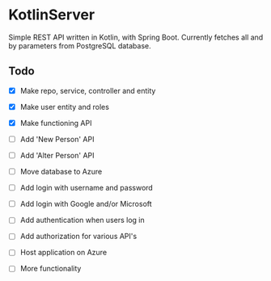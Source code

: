 # KotlinServer

Simple REST API written in Kotlin, with Spring Boot.
Currently fetches all and by parameters from PostgreSQL database.

## Todo
- [x] Make repo, service, controller and entity
- [x] Make user entity and roles
      
- [x] Make functioning API
- [ ] Add 'New Person' API
- [ ] Add 'Alter Person' API
      
- [ ] Move database to Azure

- [ ] Add login with username and password
- [ ] Add login with Google and/or Microsoft
- [ ] Add authentication when users log in
- [ ] Add authorization for various API's
      
- [ ] Host application on Azure

- [ ] More functionality
